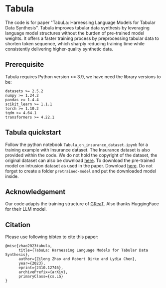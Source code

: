 # Tabula 
The code is for paper "TabuLa: Harnessing Language Models for Tabular Data Synthesis". Tabula improves tabular data synthesis by leveraging language model 
structures without the burden of pre-trained model weights. It offers a faster training process by preprocessing tabular data to shorten token sequence, which 
sharply reducing training time while consistently delivering higher-quality synthetic data.
## Prerequisite

Tabula requires Python version >= 3.9, we have need the library versions to be:
```
datasets >= 2.5.2
numpy >= 1.24.2
pandas >= 1.4.4
scikit_learn >= 1.1.1
torch >= 1.10.2
tqdm >= 4.64.1
transformers >= 4.22.1
```

## Tabula quickstart  
Follow the python notebook `Tabula_on_insurance_dataset.ipynb` for a training example with Insurance dataset. The Insurance dataset is also provided within the code. We do not
hold the copyright of the dataset, the original dataset can also be download [here](https://www.kaggle.com/datasets/mirichoi0218/insurance). To download the pre-trained model on intrusion dataset as used in the paper. 
Download [here](https://drive.google.com/file/d/1BJ9shdCzOyMaXClB8oSIzyfjdjvjP8b-/view?usp=share_link). Do not forget 
to create a folder `pretrained-model` and put the downloaded model inside.

## Acknowledgement

Our code adapts the training structure of [GReaT](https://github.com/kathrinse/be_great/tree/main). Also thanks HuggingFace for their LLM model. 

## Citation

Please use following bibtex to cite this paper:
```
@misc{zhao2023tabula,
      title={TabuLa: Harnessing Language Models for Tabular Data Synthesis}, 
      author={Zilong Zhao and Robert Birke and Lydia Chen},
      year={2023},
      eprint={2310.12746},
      archivePrefix={arXiv},
      primaryClass={cs.LG}
}
```